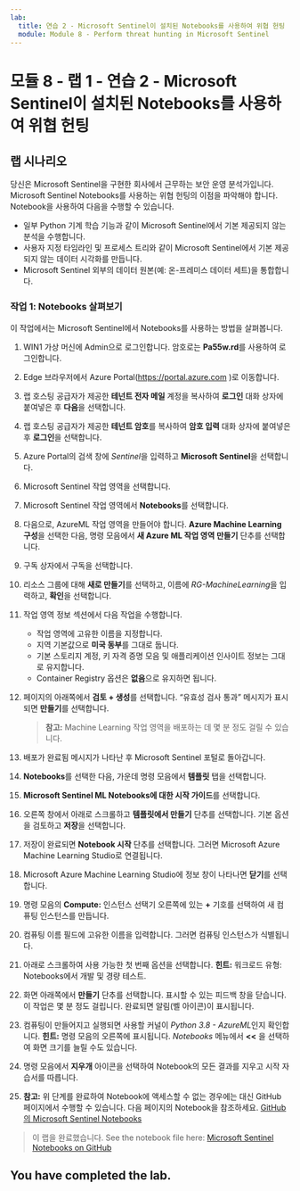```yaml
---
lab:
  title: 연습 2 - Microsoft Sentinel이 설치된 Notebooks를 사용하여 위협 헌팅
  module: Module 8 - Perform threat hunting in Microsoft Sentinel
---
```


# <a name="module-8---lab-1---exercise-2---threat-hunting-using-notebooks-with-microsoft-sentinel"></a>모듈 8 - 랩 1 - 연습 2 - Microsoft Sentinel이 설치된 Notebooks를 사용하여 위협 헌팅

## <a name="lab-scenario"></a>랩 시나리오



당신은 Microsoft Sentinel을 구현한 회사에서 근무하는 보안 운영 분석가입니다. Microsoft Sentinel Notebooks를 사용하는 위협 헌팅의 이점을 파악해야 합니다. Notebook을 사용하여 다음을 수행할 수 있습니다.

- 일부 Python 기계 학습 기능과 같이 Microsoft Sentinel에서 기본 제공되지 않는 분석을 수행합니다.
- 사용자 지정 타임라인 및 프로세스 트리와 같이 Microsoft Sentinel에서 기본 제공되지 않는 데이터 시각화를 만듭니다.
- Microsoft Sentinel 외부의 데이터 원본(예: 온-프레미스 데이터 세트)을 통합합니다.


### <a name="task-1-explore-notebooks"></a>작업 1: Notebooks 살펴보기

이 작업에서는 Microsoft Sentinel에서 Notebooks를 사용하는 방법을 살펴봅니다.

1. WIN1 가상 머신에 Admin으로 로그인합니다. 암호로는 **Pa55w.rd**를 사용하여 로그인합니다.  

1. Edge 브라우저에서 Azure Portal(https://portal.azure.com )로 이동합니다.

1. 랩 호스팅 공급자가 제공한 **테넌트 전자 메일** 계정을 복사하여 **로그인** 대화 상자에 붙여넣은 후 **다음**을 선택합니다.

1. 랩 호스팅 공급자가 제공한 **테넌트 암호**를 복사하여 **암호 입력** 대화 상자에 붙여넣은 후 **로그인**을 선택합니다.

1. Azure Portal의 검색 창에 *Sentinel*을 입력하고 **Microsoft Sentinel**을 선택합니다.

1. Microsoft Sentinel 작업 영역을 선택합니다.

1. Microsoft Sentinel 작업 영역에서 **Notebooks**를 선택합니다.

1. 다음으로, AzureML 작업 영역을 만들어야 합니다. **Azure Machine Learning 구성**을 선택한 다음, 명령 모음에서 **새 Azure ML 작업 영역 만들기** 단추를 선택합니다.

1. 구독 상자에서 구독을 선택합니다.

1. 리소스 그룹에 대해 **새로 만들기**를 선택하고, 이름에 *RG-MachineLearning*을 입력하고, **확인**을 선택합니다. 

1. 작업 영역 정보 섹션에서 다음 작업을 수행합니다.

     - 작업 영역에 고유한 이름을 지정합니다.
     - 지역 기본값으로 **미국 동부**를 그대로 둡니다.
     - 기본 스토리지 계정, 키 자격 증명 모음 및 애플리케이션 인사이트 정보는 그대로 유지합니다.
     - Container Registry 옵션은 **없음**으로 유지하면 됩니다.

1. 페이지의 아래쪽에서 **검토 + 생성**를 선택합니다. “유효성 검사 통과” 메시지가 표시되면 **만들기**를 선택합니다. 

     >**참고:** Machine Learning 작업 영역을 배포하는 데 몇 분 정도 걸릴 수 있습니다.

1. 배포가 완료됨 메시지가 나타난 후 Microsoft Sentinel 포털로 돌아갑니다.

1. **Notebooks**를 선택한 다음, 가운데 명령 모음에서 **템플릿** 탭을 선택합니다. 

1. **Microsoft Sentinel ML Notebooks에 대한 시작 가이드**를 선택합니다. 

1. 오른쪽 창에서 아래로 스크롤하고 **템플릿에서 만들기** 단추를 선택합니다. 기본 옵션을 검토하고 **저장**을 선택합니다.

1. 저장이 완료되면 **Notebook 시작** 단추를 선택합니다. 그러면 Microsoft Azure Machine Learning Studio로 연결됩니다.

1. Microsoft Azure Machine Learning Studio에 정보 창이 나타나면 **닫기**를 선택합니다.

1. 명령 모음의 **Compute:** 인스턴스 선택기 오른쪽에 있는 **+** 기호를 선택하여 새 컴퓨팅 인스턴스를 만듭니다.

1. 컴퓨팅 이름 필드에 고유한 이름을 입력합니다. 그러면 컴퓨팅 인스턴스가 식별됩니다.

1. 아래로 스크롤하여 사용 가능한 첫 번째 옵션을 선택합니다. **힌트:** 워크로드 유형: Notebooks에서 개발 및 경량 테스트.

1. 화면 아래쪽에서 **만들기** 단추를 선택합니다. 표시할 수 있는 피드백 창을 닫습니다. 이 작업은 몇 분 정도 걸립니다. 완료되면 알림(벨 아이콘)이 표시됩니다.

1. 컴퓨팅이 만들어지고 실행되면 사용할 커널이 *Python 3.8 - AzureML*인지 확인합니다. **힌트:** 명령 모음의 오른쪽에 표시됩니다. *Notebooks* 메뉴에서 **<<** 을 선택하여 화면 크기를 늘릴 수도 있습니다.

1. 명령 모음에서 **지우개** 아이콘을 선택하여 Notebook의 모든 결과를 지우고 시작 자습서를 따릅니다.

1. **참고:** 위 단계를 완료하여 Notebook에 액세스할 수 없는 경우에는 대신 GitHub 페이지에서 수행할 수 있습니다. 다음 페이지의 Notebook을 참조하세요. [GitHub의 Microsoft Sentinel Notebooks](https://github.com/Azure/Azure-Sentinel-Notebooks/blob/8122bca32387d60a8ee9c058ead9d3ab8f4d61e6/A%20Getting%20Started%20Guide%20For%20Azure%20Sentinel%20ML%20Notebooks.ipynb)

>이 랩을 완료했습니다. See the notebook file here: <bpt id="p1">[</bpt>Microsoft Sentinel Notebooks on GitHub<ept id="p1">](https://github.com/Azure/Azure-Sentinel-Notebooks/blob/8122bca32387d60a8ee9c058ead9d3ab8f4d61e6/A%20Getting%20Started%20Guide%20For%20Azure%20Sentinel%20ML%20Notebooks.ipynb)</ept> 

## <a name="you-have-completed-the-lab"></a>You have completed the lab.
